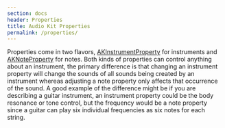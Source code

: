 ```yaml
---
section: docs
header: Properties
title: Audio Kit Properties
permalink: /properties/
---
```


Properties come in two flavors, [AKInstrumentProperty](/Classes/AKInstrumentProperty.html) for instruments and [AKNoteProperty](/Classes/AKNoteProperty.html) for notes. Both kinds of properties can control anything about an instrument, the primary difference is that changing an instrument property will change the sounds of all sounds being created by an instrument whereas adjusting a note property only affects that occurrence of the sound. A good example of the difference might be if you are describing a guitar instrument, an instrument property could be the body resonance or tone control, but the frequency would be a note property since a guitar can play six individual frequencies as six notes for each string.
